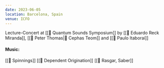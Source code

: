 ```yaml
---
date: 2023-06-05
location: Barcelona, Spain
venue: ICFO
---
```

Lecture-Concert at [[📍 Quantum Sounds Symposium]] by [[👤 Eduardo Reck Miranda]], [[👤 Peter Thomas|👤 Cephas Teom]] and [[👤 Paulo Itaborai]]

#### Music:

[[🎵 Spinnings]]
[[🎵 Dependent Origination]]
[[🎵 Rasgar, Saber]]

